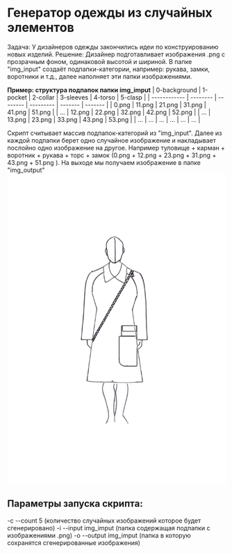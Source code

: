 
# Генератор одежды из случайных элементов
Задача:
У дизайнеров одежды закончились идеи по конструированию новых изделий.
Решение:
Дизайнер подготавливает изображения .png с прозрачным фоном, одинаковой высотой и шириной.
В папке "img_input" создаёт подпапки-категории, например: рукава, замки, воротники и т.д.,
далее наполняет эти папки изображениями.           
                                           
  **Пример:  структура подпапок папки img_imput**
 | 0-background | 1-pocket | 2-collar | 3-sleeves | 4-torso | 5-clasp |
 | ------------ | -------- | -------- | --------- | ------- | ------- |
 | 0.png        | 11.png   | 21.png   | 31.png    | 41.png  | 51.png  |
 | ...          | 12.png   | 22.png   | 32.png    | 42.png  | 52.png  | 
 | ...          | 13.png   | 23.png   | 33.png    | 43.png  | 53.png  |
 | ...          | ...      | ...      | ...       | ...     | ...     |

Скрипт считывает массив подпапок-категорий из "img_input".
Далее из каждой подпапки берет одно случайное изображение и накладывает послойно одно изображение на другое.
Например туловище + карман + воротник + рукава + торс + замок (0.png + 12.png + 23.png + 31.png + 43.png + 51.png ).
На выходе мы получаем изображение в папке "img_output"
![enter image description here](img_output/2019-07-31%2016:19:53.616279/0.png)

## Параметры запуска скрипта:

-c --count 5 (количество случайных изображений которое будет сгенерировано)
-i --input img_imput (папка содержащая подпапки с изображениями .png)
-o --output img_imput (папка в которую сохранятся сгенерированные изображения)



